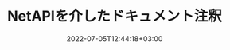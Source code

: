 ---
############################# Static ############################
layout: "product"
date: 2022-07-05T12:44:18+03:00
draft: false

product: "Annotation"
product_tag: "annotation"
platform: "Net"
platform_tag: "net"

############################# Head ############################
head_title: "NetドキュメントアノテーションAPI| PDF WordExcelPPTX画像の表示と注釈"
head_description: "Netドキュメント注釈API。 PDF Word DOCX、Excel XLSX、PPTX、EML EMLX、VSS VSD、OTP、CAD、および画像ファイル形式の表示、タグ付け、コメント、および注釈付け."

############################# Header ############################
title: "NetAPIを介したドキュメント注釈"
description: "外部ソフトウェアをインストールせずに、PDF、HTML、MS Office、およびその他のドキュメント形式を表示および注釈付けする機能を備えたNetアプリケーションを構築します."
button:
    enable: true
    icon: "fas fa-arrow-down"
    label: "無料トライアルをダウンロード"
    link: "https://downloads.groupdocs.com/annotation/net"

############################# SubMenu ############################
submenu:
    enable: true
    
    left:
        img_alt: "GroupDocs.Annotation for Net"
        image: "https://www.groupdocs.cloud/templates/groupdocs/images/product-logos/groupdocs-annotation-net.png"
        product: "GroupDocs.Annotation"
        platform: "Net"

    middle:
        button:
            - link: "#overview"
              text: "概要"

            - link: "#features"
              text: "特徴"

            - link: "#support"
              text: "サポート"

            - link: "https://products.groupdocs.app/annotation"
              text: "ライブデモ"

            - link: "https://purchase.groupdocs.com/pricing/annotation/net"
              text: "価格設定"

    right:
        link_download: "https://downloads.groupdocs.com/annotation"
        link_learn: "https://docs.groupdocs.com/annotation/net/"
        link_buy: "https://purchase.groupdocs.com"

############################# Overview ############################
overview:
    enable: true
    content: |
      GroupDocs.Annotation Net APIは、Android、MacOS、Linux、Windowsなどのさまざまなプラットフォームやオペレーティングシステムでドキュメントの注釈を操作できるようにする製品です。 GroupDocs.Annotationは、多くの利点を提供するシンプルなAPIを備えたライブラリを提供します。たとえば、データの機密性を維持する必要がある場合、ライブラリを操作するために必要な電力を選択する必要がある場合、または注釈を使用して作業を部分的に変更する必要がある場合、ライブラリは非常に優れています。軽量で柔軟性があります。

        GroupDocs.Annotation for Net APIを使用すると、テキスト、ポリライン、エリア、アンダーライン、ポイント、透かし、矢印、楕円、テキスト置換、距離、テキストフィールド、リソース編集などのさまざまな種類の注釈を操作できます。 。また、PDF、HTML、Microsoft Office Word、Excelスプレッドシート、PowerPointプレゼンテーション、Visio、Outlook電子メール、画像、メタファイル、CAD描画、その他のさまざまな形式など、最も一般的なドキュメント形式をサポートしています。 APIは、ドキュメントページのサムネイルを取得する機能を提供し、PDFファイルとの間の注釈のインポートとエクスポートをサポートします。

        ライブラリを使用して、[追加]（/annotation/net/bmp/）、[編集]（/annotation/net/bmp/）、[エキス]（/annotation/net/bmp/） および[消去]（/annotation/net/bmp/） ドキュメントからの注釈、ドキュメントのローテーション、サムネイルソリューションの変更、これはすべての可能性の完全なリストではありません。また、サポートされているすべてのドキュメント形式内の要件に従って注釈プロパティをカスタマイズするための包括的なデータオブジェクトのセットも提供します。

        Net APIのGroupDocs.Annotationの操作は非常に簡単で、いくつかの基本的な手順で構成されています。最初にライセンスを設定し、次に操作するファイルを選択し、ドキュメントの注釈（削除/編集/抽出/削除）を使用して何らかの方法で操作し、結果を保存する必要があります。詳細については、製品の[ドキュメント]（https://docs.groupdocs.com/annotation/net/getting-started/） または[例]（https://github.com/groupdocs-annotation/GroupDocs.Annotation-for-.Net） セット。

        GroupDocs.Annotationは定期的に更新され、お客様をサポ​​ートします。いつでも質問したり、アイデアを送信したり、新しいもののニーズについて教えてください。新しいバージョンで喜んで実装します。
    tabs:
      enable: true
      
      ## TAB ONE ##
      tab_one:
        description: |
          以下は、Net用のGroupDocs.Annotationの概要です。
      
        right:
          enable: true
          icon: "fab fa-html5"
          title: "概要"
          content: |
            *注釈を追加
            *注釈のエクスポート
            *注釈のインポート
            *返信ベースのコメント
            *注釈の互換性
      
      ## TAB TWO ##
      tab_two:
        description: |
          GroupDocs.Annotation for Netは、Microsoft Office、PDF、画像など、一般的な[ドキュメントファイル形式]（https://docs.groupdocs.com/annotation/net/supported-document-formats/）をすべてサポートしています。
        left:
          enable: true
          table:
            # table loop
            - title: "Microsoft Office Formats"
              content: |
                * **Word**: [DOC](/annotation/net/doc/), [DOCX](/annotation/net/docx/), [DOCM](/annotation/net/docm/), [DOT](/annotation/net/dot/), [DOTX](/annotation/net/dotx/), [RTF](/annotation/net/rtf/)
                * **Excel**: [XLS](/annotation/net/xls/), [XLSX](/annotation/net/xlsx/), [XLSB](/annotation/net/xlsb/), [XLSM](/annotation/net/xlsm/)
                * **PowerPoint**: [PPT](/annotation/net/ppt/), [PPTX](/annotation/net/pptx/), [PPS](/annotation/net/pps/), [PPSX](/annotation/net/ppsx/), [POTM](/annotation/net/potm/), [POTX](/annotation/net/potx/), [PPSM](/annotation/net/ppsm/), [PPTM](/annotation/net/pptm/), [WMF](/annotation/net/wmf/), [EMF](/annotation/net/emf/)
                * **Outlook**: [EML](/annotation/net/eml/), [EMLX](/annotation/net/emlx/), [MSG](/annotation/net/msg/)
                * **Visio**: [VSS](/annotation/net/vss/), [VST](/annotation/net/vst/), [VSD](/annotation/net/vsd/), [VSDX](/annotation/net/vsdx/), [VSX](/annotation/net/vsx/)

        right:
          enable: true
          table:
            # table loop
            - title: "その他のフォーマット"
              content: |
                * **Portable**: [PDF](/annotation/net/pdf/) (PDF/A-1a, PDF/A-1b, PDF/A-2a)
                * **OpenDocument**: [ODT](/annotation/net/odt/), [ODS](/annotation/net/ods/), [ODP](/annotation/net/odp/)
                * **Images**: [BMP](/annotation/net/bmp/), [JPG](/annotation/net/jpg/), [JPEG](/annotation/net/jpeg/), [TIFF](/annotation/net/tiff/), [TIF](/annotation/net/tif/), [PNG](/annotation/net/png/), [GIF](/annotation/net/gif/), [DCM](/annotation/net/dcm/), [DICOM](/annotation/net/dicom/)
                * **AutoCAD**: [DWG](/annotation/net/dwg/), [DXF](/annotation/net/dxf/), [CAD](/annotation/net/cad/)
                * **Other**: [HTM](/annotation/net/htm/), [HTML](/annotation/net/html/), [CSV](/annotation/net/csv/), [DJVU](/annotation/net/djvu/), [OTP](/annotation/net/otp/), [OTT](/annotation/net/ott/)

      ## TAB THREE ##
      tab_three:
        description: |
          GroupDocs.Annotation for Netは、次のオペレーティングシステム、フレームワーク、およびパッケージマネージャーをサポートしています。
      
        left:
          enable: true
          table:
            - icon: "fab fa-windows"
              title: "オペレーティングシステム"
              content: |
                * Windowsデスクトップ（x86およびx64）
                * Windows Server（x86およびx64）
                * Windows Azure
                * Linux
                * マックOS

            - icon: "fas fa-code"
              title: "サポートされているフレームワーク"
              content: |
                * .NET Standard 2.0
                * .NETFramework2.0以降
                * .NETCore2.0以降
                * MonoFramework1.2以降

        right:
          enable: true
          table:
            - icon: "fas fa-box"
              title: "パッケージマネージャー"
              content: |
                * NuGet
            
            - icon: "fas fa-tools"
              title: "開発環境"
              content: |
                * Microsoft Visual Studio
                * Xamarin.Android
                * Xamarin.IOS
                * Xamarin.Mac
                * MonoDevelop

############################# Features ############################
features:
    enable: true
    title: "GroupDocs.Annotation for Net Features"

    feature:
      - icon: "fas fa-copy"
        link: "https://docs.groupdocs.com/annotation/net/basic-usage/"
        content: "注釈と返信の追加、編集、削除"

      - icon: "fas fa-eye"
        link: "https://docs.groupdocs.com/annotation/net/export-annotations/"
        content: "注釈をドキュメントにエクスポート"

      - icon: "fas fa-bolt"
        link: "https://docs.groupdocs.com/annotation/net/evaluation-limitations-and-licensing-of-groupdocs-annotation/"
        content: "従量制ライセンス–APIの使用状況に応じて支払うことで請求を管理"
      
      - icon: "fas fa-code"
        link: "https://docs.groupdocs.com/annotation/net/extract-annotations-from-document/"
        content: "ドキュメントのすべての注釈を取得するための単一の関数呼び出し"

      - icon: "fas fa-cloud"
        link: "https://docs.groupdocs.com/annotation/net/add-point-annotation/"
        content: "ポイント注釈に値を割り当てるか、既存のポイント値を移動します"

      - icon: "fas fa-remove-format"
        link: "https://docs.groupdocs.com/annotation/net/add-link-annotation/"
        content: "PDF、Word、PowerPointのスライドにリンク注釈を追加する"

      - icon: "fas fa-comment-slash"
        link: "https://docs.groupdocs.com/annotation/net/basic-usage/"
        content: "注釈の背景色を設定するか、ドキュメントからすべての注釈を削除します"

      - icon: "fas fa-border-all"
        link: "https://docs.groupdocs.com/annotation/net/generate-document-pages-preview/"
        content: "正確にPDFファイルに注釈を付ける–PDFドキュメントの画像表現とキャッシュページプレビューを取得"

      - icon: "fas fa-wrench"
        link: "https://docs.groupdocs.com/annotation/net/import-annotations/"
        content: "ドキュメントの画像表現でテキスト注釈のテキスト座標を取得する"

      - icon: "fas fa-columns"
        link: "https://docs.groupdocs.com/annotation/net/add-area-annotation/"
        content: "ユーザーコメントをエリアアノテーションとネストされたコメントのサポートにリンクする"

      - icon: "fas fa-file-word"
        link: "https://docs.groupdocs.com/annotation/net/add-arrow-annotation/"
        content: "特定のコンテンツを指すために矢印注釈を使用する"

      - icon: "fas fa-envelope"
        link: "https://docs.groupdocs.com/annotation/net/add-distance-annotation/"
        content: "距離注釈を使用して、オブジェクト間の距離を表す線を描画します"

      - icon: "fas fa-print"
        link: "https://docs.groupdocs.com/annotation/net/add-point-annotation/"
        content: "クリックするとウィンドウがポップしてコメントが追加されるポイントベースの注釈"

      - icon: "fas fa-file-archive"
        link: "https://docs.groupdocs.com/annotation/net/add-polyline-annotation/"
        content: "ポリライン注釈として作成された線分の接続シーケンスを作成します"

      - icon: "fas fa-lock"
        link: "https://docs.groupdocs.com/annotation/net/add-ellipse-annotation/"
        content: "直線セグメント、円弧セグメント、または両方の組み合わせを作成します"

      - icon: "fas fa-file-code"
        link: "https://docs.groupdocs.com/annotation/net/add-area-annotation/"
        content: "改訂の提案されたドキュメント領域にマークを付ける"
      
      - icon: "fas fa-fill-drip"
        link: "https://docs.groupdocs.com/annotation/net/add-image-annotation/"
        content: "PDF、図、Word、Excel、プレゼンテーション、画像に画像注釈を追加する"

      - icon: "fas fa-file-excel"
        link: "https://docs.groupdocs.com/annotation/net/add-annotation-to-the-document/"
        content: "ドキュメントにテキストフィールドとテキストベースのスタンプまたは透かしを追加する"

      - icon: "fas fa-heading"
        link: "https://docs.groupdocs.com/annotation/net/add-annotation-to-the-document/"
        content: "ドキュメント内の特定のテキストを取り消し線、下線、または置換"

      - icon: "fas fa-project-diagram"
        link: "https://docs.groupdocs.com/annotation/net/update-annotations/"
        content: "新しい高さと幅のパラメータを割り当てて、注釈のサイズを変更します"

      - icon: "fas fa-cube"
        link: "https://docs.groupdocs.com/annotation/net/generate-document-pages-preview/"
        content: "ドキュメントページのサムネイルを取得します。画像と図のさまざまな注釈付きドキュメントを管理する"

      - icon: "fab fa-uncharted"
        link: "https://docs.groupdocs.com/annotation/net/export-annotations/"
        content: "複数ページのTIFFファイルに注釈をエクスポートして操作する"
  
      - icon: "fab fa-uncharted"
        link: "https://docs.groupdocs.com/annotation/net/add-watermark-annotation/"
        content: "透かし注釈の垂直方向と水平方向の配置を調整する"
  
      - icon: "fab fa-uncharted"
        link: "https://docs.groupdocs.com/annotation/net/add-text-field-annotation/"
        content: "テキストフィールドのテキストの水平方向の配置を追加する"

      - icon: "fab fa-uncharted"
        link: "https://docs.groupdocs.com/annotation/net/document-text-info/"
        content: "ドキュメントのテキスト行（テキスト、幅、高さ、インデント）に関する情報を取得します"

    more_feature:
      - title: "複数のタイプの注釈のサポート"
        content: |
          GroupDocs.Annotation for .NETを使用すると、さまざまなタイプの注釈を操作できます。これにより、タスクでチームと協力しながら、コミュニケーションの自由と容易さが得られます。エリア注釈（エリアを長方形としてマークしてメモを追加）、ポイント注釈（ドキュメント内の任意のポイントにコメントを貼り付ける）、テキスト注釈（選択したテキストにコメントを追加）、取り消し線/下線注釈（段落に適用）、ポリライン注釈（図形とフリーハンドの線を描画）、矢印注釈（コメントが添付された矢印ポインター）、楕円注釈（楕円内にテキストを表示）、距離注釈（オブジェクト間の距離を表す線を描画）、リンク注釈（サポートされているドキュメント形式へのWebリンクを追加）、および注釈（テキストスタンプまたは透かしをドキュメントに追加できます）。

          ```cs
          //AnnotationInfoのリストを初期化します
          List<AnnotationInfo> annotations = new List<AnnotationInfo>();
          //テキスト注釈を初期化します
          AnnotationInfo textAnnotation = new AnnotationInfo
          {
            Box = new Rectangle((float)265.44, (float)153.86, 206, 36), Type = AnnotationType.Text 
          };
          //リストに注釈を追加します
          annotations.Add(textAnnotation);
          //入力ファイルストリームを取得します
          Stream inputFile = new FileStream("D:/input.pdf", FileMode.Open, File
          .ReadWrite);
          //注釈をエクスポートし、出力ファイルを保存します
          CommonUtilities.SaveOutputDocument(inputFile, annotations, DocumentType.Pdf);
          ```

############################# Support ############################
support:
    enable: true

############################# Solutions ############################
solutions:
    enable: true
    title: "GroupDocs.Annotationは、他の一般的な開発環境向けのドキュメント表示APIを提供します"

    solution:
        - img_alt: "GroupDocs.Annotation for Java"
          image: "https://www.groupdocs.cloud/templates/groupdocs/images/product-logos/groupdocs-annotation-java.png"
          product: "GroupDocs.Annotation"
          platform: "Java"
          link: "/annotation/java/"

############################# Back to top ###############################
back_to_top:
  enable: true
---